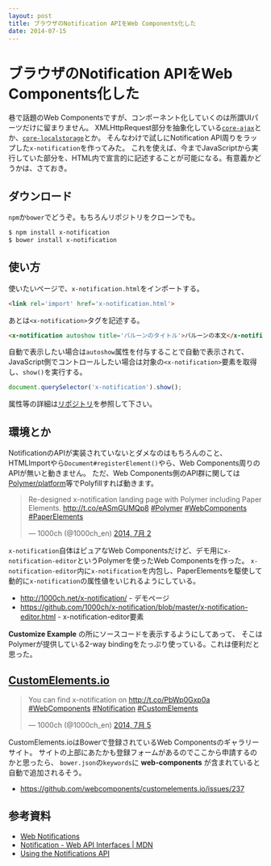 ```yaml
---
layout: post
title: ブラウザのNotification APIをWeb Components化した
date: 2014-07-15
---
```


# ブラウザのNotification APIをWeb Components化した

巷で話題のWeb Componentsですが、コンポーネント化していくのは所謂UIパーツだけに留まりません。
XMLHttpRequest部分を抽象化している[`core-ajax`](https://github.com/Polymer/core-ajax)とか、[`core-localstorage`](https://github.com/Polymer/core-localstorage)とか。
そんなわけで試しにNotification API周りをラップした`x-notification`を作ってみた。
これを使えば、今までJavaScriptから実行していた部分を、HTML内で宣言的に記述することが可能になる。有意義かどうかは、さておき。

## ダウンロード

`npm`か`bower`でどうぞ。もちろんリポジトリをクローンでも。

```bash
$ npm install x-notification
$ bower install x-notification
```

## 使い方

使いたいページで、`x-notification.html`をインポートする。

```html
<link rel='import' href='x-notification.html'>
```

あとは`<x-notification>`タグを記述する。

```html
<x-notification autoshow title='バルーンのタイトル'>バルーンの本文</x-notification>
```

自動で表示したい場合は`autoshow`属性を付与することで自動で表示されて、
JavaScript側でコントロールしたい場合は対象の`<x-notification>`要素を取得し、`show()`を実行する。

```js
document.querySelector('x-notification').show();
```

属性等の詳細は[リポジトリ](https://github.com/1000ch/x-notification)を参照して下さい。

## 環境とか

NotificationのAPIが実装されていないとダメなのはもちろんのこと、
HTMLImportやら`Document#registerElement()`やら、Web Components周りのAPIが無いと動きません。
ただ、Web Components側のAPI群に関しては[Polymer/platform](https://github.com/Polymer/platform)等でPolyfillすれば動きます。

<blockquote class="twitter-tweet" lang="ja"><p>Re-designed x-notification landing page with Polymer including Paper Elements. <a href="http://t.co/eASmGUMQp8">http://t.co/eASmGUMQp8</a> <a href="https://twitter.com/hashtag/Polymer?src=hash">#Polymer</a> <a href="https://twitter.com/hashtag/WebComponents?src=hash">#WebComponents</a> <a href="https://twitter.com/hashtag/PaperElements?src=hash">#PaperElements</a></p>&mdash; 1000ch (@1000ch_en) <a href="https://twitter.com/1000ch_en/statuses/484296238892720128">2014, 7月 2</a></blockquote>

`x-notification`自体はピュアなWeb Componentsだけど、デモ用に`x-notification-editor`というPolymerを使ったWeb Componentsを作った。
`x-notification-editor`内に`x-notification`を内包し、PaperElementsを駆使して動的に`x-notification`の属性値をいじれるようにしている。

- http://1000ch.net/x-notification/ - デモページ
- https://github.com/1000ch/x-notification/blob/master/x-notification-editor.html - x-notification-editor要素

**Customize Example** の所にソースコードを表示するようにしてあって、
そこはPolymerが提供している2-way bindingをたっぷり使っている。これは便利だと思った。

## [CustomElements.io](http://customelements.io/)

<blockquote class="twitter-tweet" lang="ja"><p>You can find x-notification on <a href="http://t.co/PbWp0Gxp0a">http://t.co/PbWp0Gxp0a</a> <a href="https://twitter.com/hashtag/WebComponents?src=hash">#WebComponents</a> <a href="https://twitter.com/hashtag/Notification?src=hash">#Notification</a> <a href="https://twitter.com/hashtag/CustomElements?src=hash">#CustomElements</a></p>&mdash; 1000ch (@1000ch_en) <a href="https://twitter.com/1000ch_en/statuses/485281852144381954">2014, 7月 5</a></blockquote>

CustomElements.ioはBowerで登録されているWeb Componentsのギャラリーサイト。
サイトの上部にあたかも登録フォームがあるのでここから申請するのかと思ったら、
`bower.json`の`keywords`に **web-components** が含まれていると自動で追加されるそう。

- https://github.com/webcomponents/customelements.io/issues/237

## 参考資料

- [Web Notifications](http://www.w3.org/TR/notifications/)
- [Notification - Web API Interfaces | MDN](https://developer.mozilla.org/ja/docs/Web/API/notification)
- [Using the Notifications API](http://www.html5rocks.com/en/tutorials/notifications/quick/)